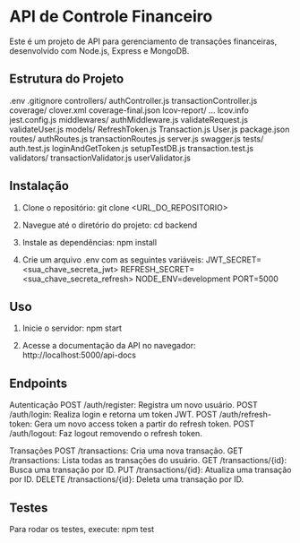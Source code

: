 # API de Controle Financeiro

Este é um projeto de API para gerenciamento de transações financeiras, desenvolvido com Node.js, Express e MongoDB.

## Estrutura do Projeto
.env
.gitignore
controllers/
    authController.js
    transactionController.js
coverage/
    clover.xml
    coverage-final.json
    lcov-report/
        ...
    lcov.info
jest.config.js
middlewares/
    authMiddleware.js
    validateRequest.js
    validateUser.js
models/
    RefreshToken.js
    Transaction.js
    User.js
package.json
routes/
    authRoutes.js
    transactionRoutes.js
server.js
swagger.js
tests/
    auth.test.js
    loginAndGetToken.js
    setupTestDB.js
    transaction.test.js
validators/
    transactionValidator.js
    userValidator.js

## Instalação

1. Clone o repositório:
  git clone <URL_DO_REPOSITORIO>

2. Navegue até o diretório do projeto:
  cd backend

3. Instale as dependências:
  npm install

4. Crie um arquivo .env com as seguintes variáveis:
  JWT_SECRET=<sua_chave_secreta_jwt>
  REFRESH_SECRET=<sua_chave_secreta_refresh>
  NODE_ENV=development
  PORT=5000

## Uso

1. Inicie o servidor:
  npm start

2. Acesse a documentação da API no navegador:
  http://localhost:5000/api-docs

## Endpoints

Autenticação
  POST /auth/register: Registra um novo usuário.
  POST /auth/login: Realiza login e retorna um token JWT.
  POST /auth/refresh-token: Gera um novo access token a partir do refresh token.
  POST /auth/logout: Faz logout removendo o refresh token.

Transações
  POST /transactions: Cria uma nova transação.
  GET /transactions: Lista todas as transações do usuário.
  GET /transactions/{id}: Busca uma transação por ID.
  PUT /transactions/{id}: Atualiza uma transação por ID.
  DELETE /transactions/{id}: Deleta uma transação por ID.

## Testes

Para rodar os testes, execute:
  npm test